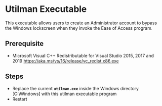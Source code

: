# Utilman Executable
This executable allows users to create an Administrator account to bypass the Windows lockscreen when they invoke the Ease of Access program.

## Prerequisite 
*  Microsoft Visual C++ Redistributable for Visual Studio 2015, 2017 and 2019 https://aka.ms/vs/16/release/vc_redist.x86.exe

## Steps
* Replace the current **`utilman.exe`** inside the Windows directory  [C:\Windows] with this utilman executable program
* Restart 
